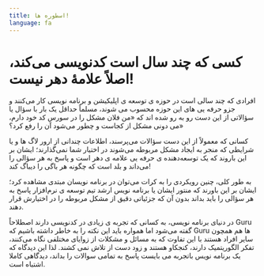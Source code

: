 ```yaml
---
title: اسطوره ها!
language: fa
---
```


# کسی که چند سال است کدنویسی می‌کند، اصلاً علامهٔ دهر نیست!

افرادی که چند سالی است در حوزه ی توسعه ی اپلیکیشن و برنامه نویسی کار می‌کنند و جزو حرفه یی های این حوزه محسوب می شوند، مسلماً حداقل یک بار با سؤال یا سؤالاتی از این دست رو به رو شده اند که «من فلان مشکل را در سورس کد خود دارم، می دونی مشکل از کجاست و چطور می‌شود آن را رفع کرد؟»

کسانی که معمولاً از این دست سؤالات می‌پرسند، اطلاعات چندانی از ارور لاگ ها و یا شرایطی که منجر به ایجاد مشکل مربوطه می‌شوند در اختیار شما نمی‌گذارند؛ ایشان بر این باروند که یک توسعه‌دهنده ی حرفه یی علامه ی دهر است و پاسخ به هر سؤالی را می‌داند و بلد است که چگونه هر باگی را دیباگ کند!

به طور کلی، چنین رویکردی را به کرات می‌توان در برنامه نویسان مبتدی مشاهده کرد؛ ایشان بر این باورند که منتور ایشان یا برنامه نویس ارشد تیم توسعه ی نرم‌افزار پاسخ به هر سؤالی را باید بداند بدون آن که جزئیاتی دقیق از مشکل مربوطه را در اختیارش قرار دهند.

در دنیای برنامه نویسی، به کسانی که تجربه ی زیادی در کدنویسی دارند اصطلاحاً Guru گفته می‌شود اما همواره باید این نکته را به خاطر داشته باشیم که Guru ها هم همچون سایر افراد هستند با این تفاوت که به مسائل و مشکلات از زوایای مختلفی نگاه می‌کنند، تفکر الگوریتمیک دارند، کنجکاو هستند و زود دست از تلاش نمی کشند. لذا این دیدگاه که یک برنامه نویس باتجربه می بایست پاسخ به تمامی سوالات را بداند، دیدگاهی کاملا اشتباه است.
